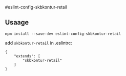 #eslint-config-skbkontur-retail

## Usaage

```
npm install --save-dev eslint-config-skbkontur-retail
```

add `skbkontur-retail` in .eslintrc:

```
{
    "extends": [
        "skbkontur-retail"
    ]
}
```
